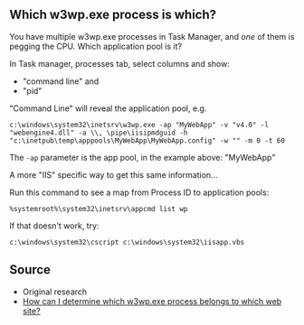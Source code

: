 ## Which w3wp.exe process is which?


You have multiple w3wp.exe processes in Task Manager, and *one* of them is pegging the CPU. Which application pool is it?

In Task manager, processes tab, select columns and show: 

 * "command line" and 
 * "pid"

"Command Line" will reveal the application pool, e.g.

    c:\windows\system32\inetsrv\w3wp.exe -ap "MyWebApp" -v "v4.0" -l "webengine4.dll" -a \\, \pipe\iisipmdguid -h "c:\inetpub\temp\apppools\MyWebApp\MyWebApp.config" -w "" -m 0 -t 60

The `-ap` parameter is the app pool, in the example above: "MyWebApp"


A more "IIS" specific way to get this same information...

Run this command to see a map from Process ID to application pools:

    %systemroot%\system32\inetsrv\appcmd list wp
    
    
If that doesn't work, try:

    c:\windows\system32\cscript c:\windows\system32\iisapp.vbs
    
## Source

 * Original research
 * [How can I determine which w3wp.exe process belongs to which web site?](http://stackoverflow.com/questions/658749/how-can-i-determine-which-w3wp-exe-process-belongs-to-which-web-site)